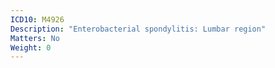 ```yaml
---
ICD10: M4926
Description: "Enterobacterial spondylitis: Lumbar region"
Matters: No
Weight: 0
---
```



